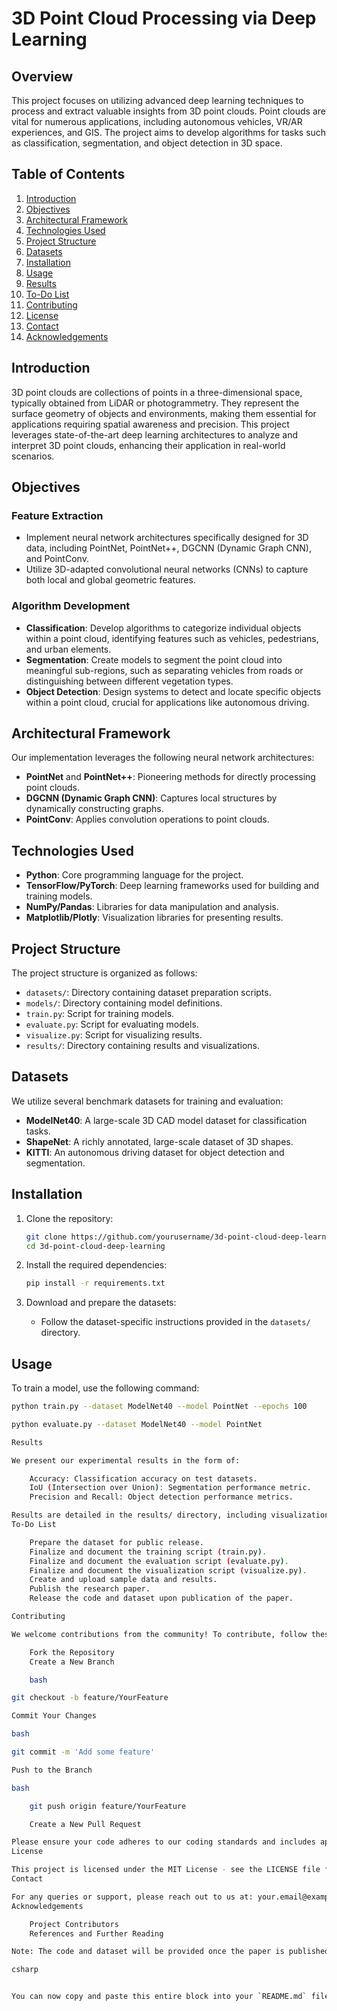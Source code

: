 # 3D Point Cloud Processing via Deep Learning

## Overview

This project focuses on utilizing advanced deep learning techniques to process and extract valuable insights from 3D point clouds. Point clouds are vital for numerous applications, including autonomous vehicles, VR/AR experiences, and GIS. The project aims to develop algorithms for tasks such as classification, segmentation, and object detection in 3D space.

## Table of Contents

1. [Introduction](#introduction)
2. [Objectives](#objectives)
3. [Architectural Framework](#architectural-framework)
4. [Technologies Used](#technologies-used)
5. [Project Structure](#project-structure)
6. [Datasets](#datasets)
7. [Installation](#installation)
8. [Usage](#usage)
9. [Results](#results)
10. [To-Do List](#to-do-list)
11. [Contributing](#contributing)
12. [License](#license)
13. [Contact](#contact)
14. [Acknowledgements](#acknowledgements)

## Introduction

3D point clouds are collections of points in a three-dimensional space, typically obtained from LiDAR or photogrammetry. They represent the surface geometry of objects and environments, making them essential for applications requiring spatial awareness and precision. This project leverages state-of-the-art deep learning architectures to analyze and interpret 3D point clouds, enhancing their application in real-world scenarios.

## Objectives

### Feature Extraction
- Implement neural network architectures specifically designed for 3D data, including PointNet, PointNet++, DGCNN (Dynamic Graph CNN), and PointConv.
- Utilize 3D-adapted convolutional neural networks (CNNs) to capture both local and global geometric features.

### Algorithm Development
- **Classification**: Develop algorithms to categorize individual objects within a point cloud, identifying features such as vehicles, pedestrians, and urban elements.
- **Segmentation**: Create models to segment the point cloud into meaningful sub-regions, such as separating vehicles from roads or distinguishing between different vegetation types.
- **Object Detection**: Design systems to detect and locate specific objects within a point cloud, crucial for applications like autonomous driving.

## Architectural Framework

Our implementation leverages the following neural network architectures:
- **PointNet** and **PointNet++**: Pioneering methods for directly processing point clouds.
- **DGCNN (Dynamic Graph CNN)**: Captures local structures by dynamically constructing graphs.
- **PointConv**: Applies convolution operations to point clouds.

## Technologies Used

- **Python**: Core programming language for the project.
- **TensorFlow/PyTorch**: Deep learning frameworks used for building and training models.
- **NumPy/Pandas**: Libraries for data manipulation and analysis.
- **Matplotlib/Plotly**: Visualization libraries for presenting results.

## Project Structure

The project structure is organized as follows:
- `datasets/`: Directory containing dataset preparation scripts.
- `models/`: Directory containing model definitions.
- `train.py`: Script for training models.
- `evaluate.py`: Script for evaluating models.
- `visualize.py`: Script for visualizing results.
- `results/`: Directory containing results and visualizations.

## Datasets

We utilize several benchmark datasets for training and evaluation:
- **ModelNet40**: A large-scale 3D CAD model dataset for classification tasks.
- **ShapeNet**: A richly annotated, large-scale dataset of 3D shapes.
- **KITTI**: An autonomous driving dataset for object detection and segmentation.

## Installation

1. Clone the repository:
    ```bash
    git clone https://github.com/yourusername/3d-point-cloud-deep-learning.git
    cd 3d-point-cloud-deep-learning
    ```

2. Install the required dependencies:
    ```bash
    pip install -r requirements.txt
    ```

3. Download and prepare the datasets:
    - Follow the dataset-specific instructions provided in the `datasets/` directory.

## Usage

To train a model, use the following command:
```bash
python train.py --dataset ModelNet40 --model PointNet --epochs 100

python evaluate.py --dataset ModelNet40 --model PointNet

Results

We present our experimental results in the form of:

    Accuracy: Classification accuracy on test datasets.
    IoU (Intersection over Union): Segmentation performance metric.
    Precision and Recall: Object detection performance metrics.

Results are detailed in the results/ directory, including visualizations and model performance summaries.
To-Do List

    Prepare the dataset for public release.
    Finalize and document the training script (train.py).
    Finalize and document the evaluation script (evaluate.py).
    Finalize and document the visualization script (visualize.py).
    Create and upload sample data and results.
    Publish the research paper.
    Release the code and dataset upon publication of the paper.

Contributing

We welcome contributions from the community! To contribute, follow these steps:

    Fork the Repository
    Create a New Branch

    bash

git checkout -b feature/YourFeature

Commit Your Changes

bash

git commit -m 'Add some feature'

Push to the Branch

bash

    git push origin feature/YourFeature

    Create a New Pull Request

Please ensure your code adheres to our coding standards and includes appropriate tests.
License

This project is licensed under the MIT License - see the LICENSE file for details.
Contact

For any queries or support, please reach out to us at: your.email@example.com.
Acknowledgements

    Project Contributors
    References and Further Reading

Note: The code and dataset will be provided once the paper is published. Stay tuned for updates.

csharp


You can now copy and paste this entire block into your `README.md` file.
